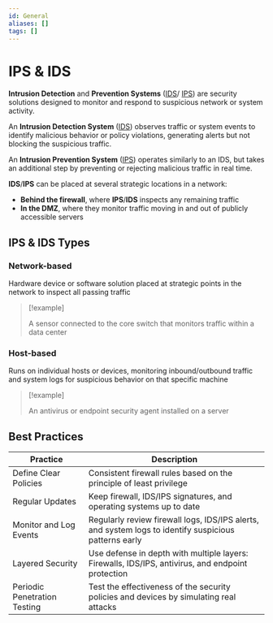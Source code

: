 ```yaml
---
id: General
aliases: []
tags: []
---
```


# IPS & IDS

**Intrusion Detection** and **Prevention Systems**
([IDS](https://www.ibm.com/think/topics/intrusion-detection-system)/
[IPS](https://www.ibm.com/think/topics/intrusion-prevention-system))
are security solutions designed to monitor and respond to suspicious network or
system activity.

An **Intrusion Detection System** ([IDS](https://www.ibm.com/think/topics/intrusion-detection-system))
observes traffic or system events to identify malicious behavior or policy
violations, generating alerts but not blocking the suspicious traffic.

An **Intrusion Prevention System** ([IPS](https://www.ibm.com/think/topics/intrusion-prevention-system))
operates similarly to an IDS, but takes an additional step by preventing or
rejecting malicious traffic in real time.

**IDS**/**IPS** can be placed at several strategic locations in a network:

- **Behind the firewall**, where **IPS**/**IDS** inspects any remaining traffic
- **In the DMZ**, where they monitor traffic moving in and out of publicly
  accessible servers


## IPS & IDS Types

### Network-based

Hardware device or software solution placed at strategic points in the network
to inspect all passing traffic

> [!example]
>
> A sensor connected to the core switch that monitors traffic within a data
> center

### Host-based

Runs on individual hosts or devices, monitoring inbound/outbound traffic and
system logs for suspicious behavior on that specific machine

> [!example]
>
> An antivirus or endpoint security agent installed on a server

## Best Practices

| Practice                     | Description |
| ---------------------------- | ----------- |
| Define Clear Policies        | Consistent firewall rules based on the principle of least privilege |
| Regular Updates              | Keep firewall, IDS/IPS signatures, and operating systems up to date |
| Monitor and Log Events       | Regularly review firewall logs, IDS/IPS alerts, and system logs to identify suspicious patterns early |
| Layered Security             | Use defense in depth with multiple layers: Firewalls, IDS/IPS, antivirus, and endpoint protection |
| Periodic Penetration Testing | Test the effectiveness of the security policies and devices by simulating real attacks |
